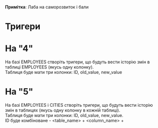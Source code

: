 **Примітка**: Лаба на саморозвиток і бали
# Тригери
# На "4" 
На базі EMPLOYEES створіть тригери, що будуть вести історію змін в таблиці EMPLOYEES (якусь одну колонку).<br>
Таблиця буде мати три колонки: ID, old_value, new_value

# На "5"
На базі EMPLOYEES і CITIES створіть тригери, що будуть вести історію змін в таблицях (якусь одну колонку в кожній таблиці).<br>
Таблиця буде мати три колонки: ID, old_value, new_value.<br>
ID буде комбіноване - <table_name> + <column_name> + <ID>